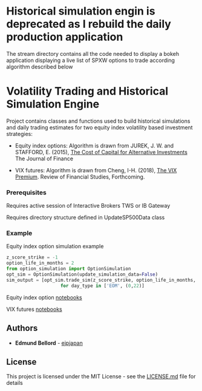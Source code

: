 
# Historical simulation engin is deprecated as I rebuild the daily production application

The stream directory contains all the code needed to display a bokeh application displaying a live list of SPXW options to trade according algorithm described below


# Volatility Trading and Historical Simulation Engine

Project contains classes and functions used to build historical simulations and daily trading estimates for two equity index volatility based investment strategies: 

  - Equity index options: Algorithm is drawn from JUREK, J. W. and STAFFORD, E. (2015),  [The Cost of Capital for Alternative Investments](https://www.hbs.edu/faculty/Publication%20Files/Cost%20of%20Capital%20for%20Alternative%20Investments_57a4f444-65fa-4f0c-b51a-116408f1dab9.pdf) The Journal of Finance
  
  - VIX futures: Algorithm is drawn from Cheng, I-H. (2018), [The VIX Premium](https://ssrn.com/abstract=2495414). Review of Financial Studies, Forthcoming. 


### Prerequisites

Requires active session of Interactive Brokers TWS or IB Gateway 

Requires directory structure defined in UpdateSP500Data class

### Example

Equity index option simulation example
```python
z_score_strike = -1
option_life_in_months = 2
from option_simulation import OptionSimulation
opt_sim = OptionSimulation(update_simulation_data=False)
sim_output = [opt_sim.trade_sim(z_score_strike, option_life_in_months, trade_day_type=day_type) \
                    for day_type in ['EOM', (0,22)]
```
Equity index option [notebooks](https://github.com/ejpjapan/jupyter_nb/tree/master/spx/)

VIX futures [notebooks](https://github.com/ejpjapan/jupyter_nb/tree/master/vixp/)

## Authors

* **Edmund Bellord** - [ejpjapan](https://github.com/ejpjapan/)

## License

This project is licensed under the MIT License - see the [LICENSE.md](https://github.com/ejpjapan/opt_trade/blob/master/LICENSE) file for details
